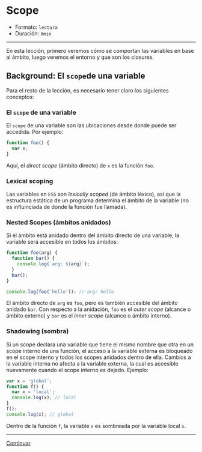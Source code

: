 # Scope

* Formato: `lectura`
* Duración: `Xmin`

***

En esta lección, primero veremos cómo se comportan las variables en base al
ámbito, luego veremos el entorno y que son los closures.

## Background: El `scope`de una variable

Para el resto de la lección, es necesario tener claro los siguientes conceptos:

### El `scope` de una variable

El `scope` de una variable son las ubicaciones desde donde puede ser accedida.
Por ejemplo:

```javascript
function foo() {
  var x;
}
```

Aquí, el _direct scope_ (ámbito directo) de `x` es la función `foo`.

### Lexical scoping

Las variables en `ES5` son _lexically scoped_ (de ámbito léxico), así que la
estructura estática de un programa determina el ámbito de la variable (no es
influinciada de donde la función fue llamada).

### Nested Scopes (ámbitos anidados)

Si el ámbito está anidado dentro del ámbito directo de una variable, la variable
será accesible en todos los ámbitos:

```javascript
function foo(arg) {
  function bar() {
    console.log(`arg: ${arg}`);
  }
  bar();
}

console.log(foo('hello')); // arg: hello
```

El ámbito directo de `arg` es `foo`, pero es también accesible del ámbito
anidado `bar`. Con respecto a la anidación, `foo` es el _outer scope_ (alcance o
ámbito externo) y `bar` es el _inner scope_ (alcance o ámbito interno).

### Shadowing (sombra)

Si un scope declara una variable que tiene el mismo nombre que otra en un scope
interno de una función, el acceso a la variable externa es bloqueado en el scope
interno y todos los scopes anidados dentro de ella. Cambios a la variable
interna no afecta a la variable externa, la cual es accesible nuevamente cuando
el scope interno es dejado. Ejemplo:

```javascript
var x = 'global';
function f() {
  var x = 'local';
  console.log(x); // local
}
f();
console.log(x); // global
```

Dentro de la función `f`, la variable `x` es sombreada por la variable local
`x`.

***

[Continuar](04-exercises.md)
